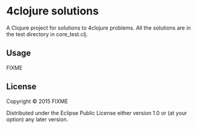 # 4clojure solutions

A Clojure project for solutions to 4clojure problems.
All the solutions are in the test directory in core_test.clj.

## Usage

FIXME

## License

Copyright © 2015 FIXME

Distributed under the Eclipse Public License either version 1.0 or (at
your option) any later version.
